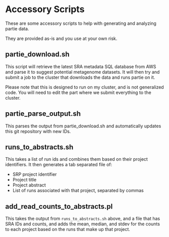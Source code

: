 # Accessory Scripts

These are some accessory scripts to help with generating and analyzing partie data.

They are provided as-is and you use at your own risk.

## partie_download.sh

This script will retrieve the latest SRA metadata SQL database from  AWS and parse it to suggest potential metagenome datasets. It will then try and submit a job to the cluster that downloads the data and runs partie on it.

Please note that this is designed to run on my cluster, and is not generalized code. You will need to edit the part where we submit everything to the cluster.

## partie_parse_output.sh

This parses the output from partie_download.sh and automatically updates this git repository with new IDs.

## runs_to_abstracts.sh

This takes a list of run ids and combines them based on their project identifiers. It then generates a tab separated file of:
   - SRP project identifier
   - Project title
   - Project abstract
   - List of runs associated with that project, separated by commas

## add_read_counts_to_abstracts.pl

This takes the output from `runs_to_abstracts.sh` above, and a file that has SRA IDs and counts, and adds the mean, median, and stdev for the counts to each project based on the runs that make up that project.
